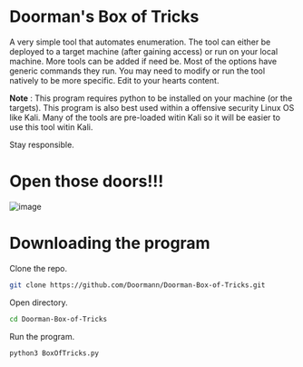 # Doorman's Box of Tricks

A very simple tool that automates enumeration.
The tool can either be deployed to a target machine (after gaining access) or run on your local machine.
More tools can be added if need be. Most of the options have generic commands they run. You may need to modify or run the tool natively to be more specific. Edit to your hearts content. 

**Note** :
This program requires python to be installed on your machine (or the targets). This program is also best used within a offensive security Linux OS like Kali. Many of the tools are pre-loaded witin Kali so it will be easier to use this tool witin Kali.

Stay responsible. 

# Open those doors!!!

![image](https://github.com/Doormann/Doorman-Box-of-Tricks/assets/103082286/332c38bd-6444-47d2-9840-61cbbf0cc2ef)


# Downloading the program
Clone the repo.
```bash
git clone https://github.com/Doormann/Doorman-Box-of-Tricks.git
```
Open directory.
```bash
cd Doorman-Box-of-Tricks
```
Run the program.
```bash
python3 BoxOfTricks.py
```
